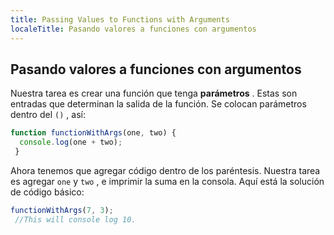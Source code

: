 ```yaml
---
title: Passing Values to Functions with Arguments
localeTitle: Pasando valores a funciones con argumentos
---
```

## Pasando valores a funciones con argumentos

Nuestra tarea es crear una función que tenga **parámetros** . Estas son entradas que determinan la salida de la función. Se colocan parámetros dentro del `()` , así:

```javascript
function functionWithArgs(one, two) { 
  console.log(one + two); 
 } 
```

Ahora tenemos que agregar código dentro de los paréntesis. Nuestra tarea es agregar `one` y `two` , e imprimir la suma en la consola. Aquí está la solución de código básico:

```javascript
functionWithArgs(7, 3); 
 //This will console log 10. 

```